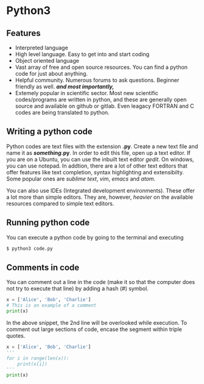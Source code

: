 # Python3

## Features
- Interpreted language
- High level language. Easy to get into and start coding
- Object oriented language
- Vast array of free and open source resources. You can find a python code for just about anything.
- Helpful community. Numerous forums to ask questions. Beginner friendly as well. 
___and most importantly,___
- Extemely popular in scientific sector. Most new scientific codes/programs are written in python, and these are generally open source and available on github or gitlab. Even leagacy FORTRAN and C codes are being translated to python.


## Writing a python code
Python codes are text files with the extension __.py__. Create a new text file and name it as __*something*.py__. In order to edit this file, open up a text editor. If you are on a Ubuntu, you can use the inbuilt text editor *gedit*. On windows, you can use notepad. In addtion, there are a lot of other text editors that offer features like text completion, syntax highlighting and extensibilty. Some popular ones are _sublime text_, _vim_, _emacs_ and _atom_.

You can also use IDEs (Integrated development environments). These offer a lot more than simple editors. They are, however, _heavier_ on the available resources compared to simple text editors.

## Running python code
You can execute a python code by going to the terminal and executing
```sh
$ python3 code.py
```

## Comments in code
You can comment out a line in the code (make it so that the computer does not try to execute that line) by adding a hash (#) symbol.
```python
x = ['Alice', 'Bob', 'Charlie']
# This is an example of a comment
print(x)
```
In the above snippet, the 2nd line will be overlooked while execution. To comment out large sections of code, encase the segment within triple quotes.
```python
x = ['Alice', 'Bob', 'Charlie']
'''
for i in range(len(x)):
    print(x[i])
'''
print(x)
```







